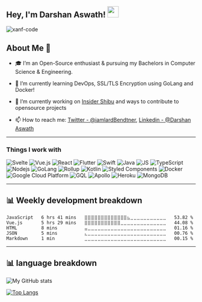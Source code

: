 <h2>Hey, I'm Darshan Aswath! <img src="https://emojis.slackmojis.com/emojis/images/1536351075/4594/blob-wave.gif?1536351075" width="30"/> </h2>

<p align="left"> <img src="https://komarev.com/ghpvc/?username=xanf-code&label=Views&color=blue&style=plastic" alt="xanf-code" /> </p>

## About Me 🚀

- 🎓 I’m an Open-Source enthusiast & pursuing my Bachelors in Computer Science & Engineering.
 
- 🌱 I’m currently learning DevOps, SSL/TLS Encryption using GoLang and Docker!

- 🔭 I’m currently working on [Insider Shibu](https://github.com/xanf-code/ShibuInsider) and ways to contribute to opensource projects

- 📫 How to reach me: [Twitter - @iamlardBendtner](https://twitter.com/iamlardBendtner), [Linkedin - @Darshan Aswath](https://www.linkedin.com/in/darshanaswath/)

<hr>

<h3>Things I work with</h3>

<p align="left">
   <img alt="Svelte" src="https://img.shields.io/badge/-Svelte-ff3e00?style=flat-square&logo=svelte&logoColor=white"/>
  <img alt="Vue.js" src="https://img.shields.io/badge/-Vue-311C87?style=flat-square&logo=Vue.js&logoColor=white"/>
  <img alt="React" src="https://img.shields.io/badge/-React-45b8d8?style=flat-square&logo=react&logoColor=white" />
  <img alt="Flutter" src="https://img.shields.io/badge/-Flutter-EC4A3F?style=flat-square&logo=flutter&logoColor=white" />
 <img alt="Swift" src="https://img.shields.io/badge/-Swift-430098?style=flat-square&logo=swift&logoColor=white" />
 <img alt="Java" src="https://img.shields.io/badge/-Java-45b8d8?style=flat-square&logo=java&logoColor=white" />
 <img alt="JS" src="https://img.shields.io/badge/-JavaScript-EC4A3F?style=flat-square&logo=javascript&logoColor=white" />
 <img alt="TypeScript" src="https://img.shields.io/badge/-TypeScript-007ACC?style=flat-square&logo=typescript&logoColor=white" />
 <img alt="Nodejs" src="https://img.shields.io/badge/-Nodejs-43853d?style=flat-square&logo=Node.js&logoColor=white" />
 <img alt="GoLang" src="https://img.shields.io/badge/-GoLang-45b8d8?style=flat-square&logo=go-lang&logoColor=white" />
 <img alt="Rollup" src="https://img.shields.io/badge/-Rollup-EC4A3F?style=flat-square&logo=rollup.js&logoColor=white" />
 <img alt="Kotlin" src="https://img.shields.io/badge/-Kotlin-45b8d8?style=flat-square&logo=kotlin&logoColor=white" />
  <img alt="Styled Components" src="https://img.shields.io/badge/-Styled_Components-db7092?style=flat-square&logo=styled-components&logoColor=white" />
  <img alt="Docker" src="https://img.shields.io/badge/-Docker-46a2f1?style=flat-square&logo=docker&logoColor=white" />
  <img alt="Google Cloud Platform" src="https://img.shields.io/badge/-Google_Cloud_Platform-1a73e8?style=flat-square&logo=google-cloud&logoColor=white" /> 
  <img alt="GQL" src="https://img.shields.io/badge/-GraphQL-311C87?style=flat-square&logo=graphql&logoColor=white" />
   <img alt="Apollo" src="https://img.shields.io/badge/-Apollo%20GraphQL-311C87?style=flat-square&logo=apollo-graphql&logoColor=white" />
  <img alt="Heroku" src="https://img.shields.io/badge/-Heroku-430098?style=flat-square&logo=heroku&logoColor=white" /> 
  <img alt="MongoDB" src="https://img.shields.io/badge/-MongoDB-13aa52?style=flat-square&logo=mongodb&logoColor=white" />
</p>

<hr>

## 📊 Weekly development breakdown

<!--START_SECTION:waka-->
```text
JavaScript   6 hrs 41 mins   ⣿⣿⣿⣿⣿⣿⣿⣿⣿⣿⣿⣿⣿⣦⣀⣀⣀⣀⣀⣀⣀⣀⣀⣀⣀   53.82 % 
Vue.js       5 hrs 29 mins   ⣿⣿⣿⣿⣿⣿⣿⣿⣿⣿⣿⣀⣀⣀⣀⣀⣀⣀⣀⣀⣀⣀⣀⣀⣀   44.08 % 
HTML         8 mins          ⣤⣀⣀⣀⣀⣀⣀⣀⣀⣀⣀⣀⣀⣀⣀⣀⣀⣀⣀⣀⣀⣀⣀⣀⣀   01.16 % 
JSON         5 mins          ⣄⣀⣀⣀⣀⣀⣀⣀⣀⣀⣀⣀⣀⣀⣀⣀⣀⣀⣀⣀⣀⣀⣀⣀⣀   00.76 % 
Markdown     1 min           ⣀⣀⣀⣀⣀⣀⣀⣀⣀⣀⣀⣀⣀⣀⣀⣀⣀⣀⣀⣀⣀⣀⣀⣀⣀   00.15 % 
```
<!--END_SECTION:waka-->

<hr>

## 📊 language breakdown

![My GitHub stats](https://github-readme-stats.vercel.app/api?username=xanf-code&show_icons=true&theme=dark)

[![Top Langs](https://github-readme-stats.vercel.app/api/top-langs/?username=xanf-code&layout=compact&theme=dark)](https://github.com/xanf-code)

